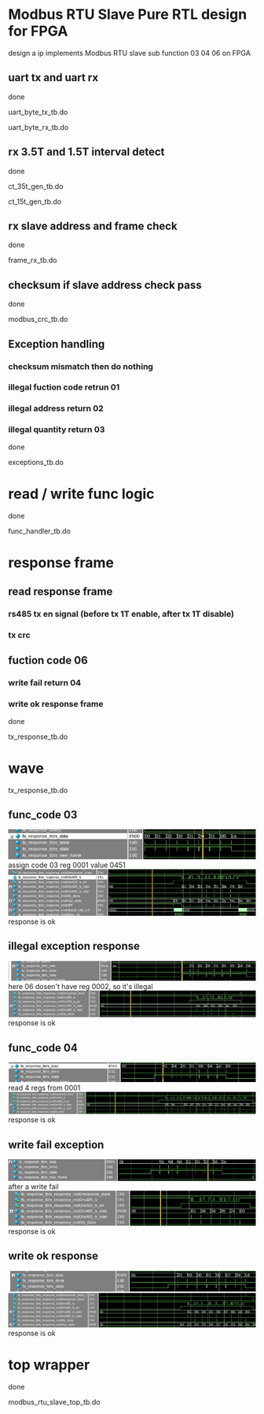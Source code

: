 # Modbus RTU Slave Pure RTL design for FPGA
design a ip implements Modbus RTU slave sub function 03 04 06 on FPGA

## uart tx and uart rx
done

uart_byte_tx_tb.do

uart_byte_rx_tb.do

## rx 3.5T and 1.5T interval detect
done

ct_35t_gen_tb.do

ct_15t_gen_tb.do

## rx slave address and frame check
done

frame_rx_tb.do

## checksum if slave address check pass
done

modbus_crc_tb.do

## Exception handling
### checksum mismatch then do nothing
### illegal fuction code retrun 01
### illegal address return 02
### illegal quantity return 03

done

exceptions_tb.do

# read / write func logic
done

func_handler_tb.do

# response frame
## read response frame
### rs485 tx en signal (before tx 1T enable, after tx 1T disable)
### tx crc
## fuction code 06
### write fail return 04
### write ok response frame
done

tx_response_tb.do


# wave
tx_response_tb.do
## func_code 03
![](pic/rx_03_normal.jpg)
assign code 03 reg 0001 value 0451
![](pic/repsonse_03_normal.jpg)
response is ok

## illegal exception response
![](pic/illigal_reg.jpg)
here 06 dosen't have reg 0002, so it's illegal
![](pic/illigal_reg_response.jpg)
response is ok

## func_code 04
![](pic/rx_04_normal.jpg)
read 4 regs from 0001
![](pic/repsonse_04_normal.jpg)
response is ok

## write fail exception
![](pic/write_failed.jpg)
after a write fail
![](pic/write_failed_response.jpg)
response is ok

## write ok response
![](pic/write_ok.jpg)
![](pic/write_ok_response.jpg)
response is ok

# top wrapper
done

modbus_rtu_slave_top_tb.do